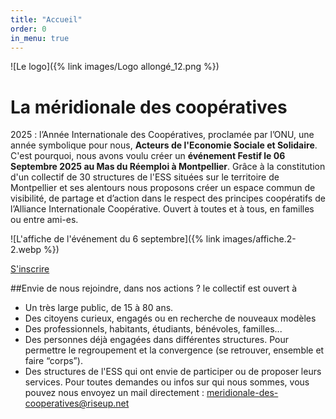 ```yaml
---
title: "Accueil"
order: 0
in_menu: true
---
```

![Le logo]({% link images/Logo allongé_12.png %})

# La méridionale des coopératives

2025 : l’Année Internationale des Coopératives, proclamée par l’ONU, une année symbolique pour nous, **Acteurs de l'Economie Sociale et Solidaire**. C'est pourquoi, nous avons voulu créer un **événement Festif le 06 Septembre 2025 au Mas du Réemploi à Montpellier**. Grâce à la constitution d'un collectif de 30 structures de l'ESS situées sur le territoire de Montpellier et ses alentours nous proposons créer un espace commun de visibilité, de partage et d’action dans le respect des principes coopératifs de l’Alliance Internationale Coopérative. 
Ouvert à toutes et à tous, en familles ou entre ami-es.


![L'affiche de l'événement du 6 septembre]({% link images/affiche.2-2.webp %})


<a href="https://www.helloasso.com/associations/les-amis-de-la-cagette/evenements/galaxie-cooperative-un-evenement-de-la-meridionale-des-cooperatives" class="bouton">S'inscrire</a>



##Envie de nous rejoindre, dans nos actions ? 
 le collectif est ouvert à 
- Un très large public, de 15 à 80 ans.
- Des citoyens curieux, engagés ou en recherche de nouveaux modèles
- Des professionnels, habitants, étudiants, bénévoles, familles...
- Des personnes déjà engagées dans différentes structures. Pour permettre le regroupement et la convergence (se retrouver, ensemble et faire “corps”).
- Des structures de l'ESS qui ont envie de participer ou de proposer leurs services.
Pour toutes demandes ou infos sur qui nous sommes, vous pouvez nous envoyez un mail directement : meridionale-des-cooperatives@riseup.net 